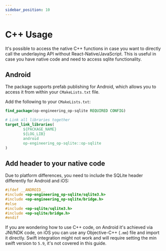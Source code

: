 ```yaml
---
sidebar_position: 10
---
```


# C++ Usage

It's possible to access the native C++ functions in case you want to directly call the underlaying API without React-Native/JavaScript. This is useful in case you have native code and need to access sqlite functionality.

## Android

The package supports prefab publishing for Android, which allows you to access it from within your `CMakeLists.txt` file.

Add the following to your `CMakeLists.txt`:

```cmake
find_package(op-engineering_op-sqlite REQUIRED CONFIG)

# Link all libraries together
target_link_libraries(
        ${PACKAGE_NAME}
        ${LOG_LIB}
        android
        op-engineering_op-sqlite::op-sqlite
)
```

## Add header to your native code

Due to platform differences, you need to include the SQLite header differently for Android and iOS:

```cpp
#ifdef __ANDROID__
#include <op-engineering_op-sqlite/sqlite3.h>
#include <op-engineering_op-sqlite/bridge.h>
#else
#include <op-sqlite/sqlite3.h>
#include <op-sqlite/bridge.h>
#endif
```

If you are wondering how to use C++ code, on Android it's achieved via JNI/NDK code, on iOS you can use any Objective-C++ (`.mm`) file and import it directly. Swift integration might not work and will require setting the min swift version to `5.9`, it's not covered in this guide.
